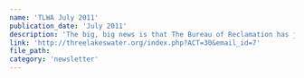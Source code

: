 ```yaml
---
name: 'TLWA July 2011'
publication_date: 'July 2011'
description: 'The big, big news is that The Bureau of Reclamation has just announced that there will be no pumping until September this year...'
link: 'http://threelakeswater.org/index.php?ACT=30&email_id=7'
file_path:
category: 'newsletter'
---
```


